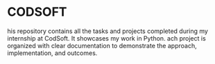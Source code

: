 # CODSOFT
his repository contains all the tasks and projects completed during my internship at CodSoft. It showcases my work in Python.  ach project is organized with clear documentation to demonstrate the approach, implementation, and outcomes.
